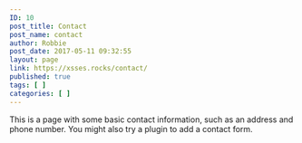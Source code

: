 ```yaml
---
ID: 10
post_title: Contact
post_name: contact
author: Robbie
post_date: 2017-05-11 09:32:55
layout: page
link: https://xsses.rocks/contact/
published: true
tags: [ ]
categories: [ ]
---
```

This is a page with some basic contact information, such as an address and phone number. You might also try a plugin to add a contact form.